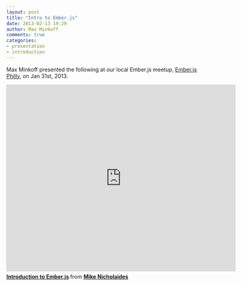 ```yaml
---
layout: post
title: "Intro to Ember.js"
date: 2013-02-13 19:29
author: Max Minkoff
comments: true
categories:
- presentation
- introduction
---
```


Max Minkoff presented the following at our local Ember.js meetup, [Ember.js Philly][ember-philly], on Jan 31st, 2013.

<iframe src="http://www.slideshare.net/slideshow/embed_code/16516116" width="597" height="486" frameborder="0" marginwidth="0" marginheight="0" scrolling="no" style="border:1px solid #CCC;border-width:1px 1px 0;margin-bottom:5px" allowfullscreen webkitallowfullscreen mozallowfullscreen> </iframe> <div style="margin-bottom:5px"> <strong> <a href="http://www.slideshare.net/MikeNicholaides/intro-to-emberjs" title="Introduction to Ember.js" target="_blank">Introduction to Ember.js</a> </strong> from <strong><a href="http://www.slideshare.net/MikeNicholaides" target="_blank">Mike Nicholaides</a></strong> </div>

[ember-philly]: http://www.meetup.com/Emberjs-Philly/
